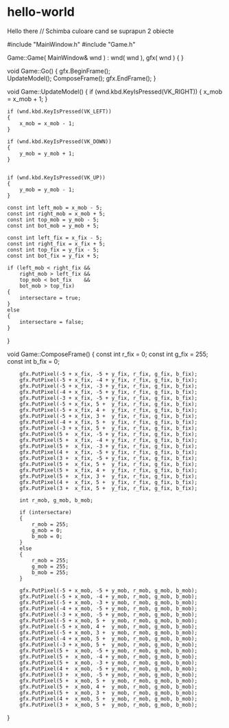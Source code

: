 # hello-world
Hello there
// Schimba culoare cand se suprapun 2 obiecte

#include "MainWindow.h"
#include "Game.h"

Game::Game( MainWindow& wnd )
	:
	wnd( wnd ),
	gfx( wnd )
{
}

void Game::Go()
{
	gfx.BeginFrame();	
	UpdateModel();
	ComposeFrame();
	gfx.EndFrame();
}

void Game::UpdateModel()
{
	if (wnd.kbd.KeyIsPressed(VK_RIGHT))
	{
		x_mob = x_mob + 1;
	}

	if (wnd.kbd.KeyIsPressed(VK_LEFT))
	{
		x_mob = x_mob - 1;
	}

	if (wnd.kbd.KeyIsPressed(VK_DOWN))
	{
		y_mob = y_mob + 1;
	}


	if (wnd.kbd.KeyIsPressed(VK_UP))
	{
		y_mob = y_mob - 1;
	}

	const int left_mob = x_mob - 5;
	const int right_mob = x_mob + 5;
	const int top_mob = y_mob - 5;
	const int bot_mob = y_mob + 5;

	const int left_fix = x_fix - 5;
	const int right_fix = x_fix + 5;
	const int top_fix = y_fix - 5;
	const int bot_fix = y_fix + 5;

	if (left_mob < right_fix &&
		right_mob > left_fix &&
		top_mob < bot_fix    &&
		bot_mob > top_fix)
	{
		intersectare = true;
	}
	else
	{
		intersectare = false;
	}
}

void Game::ComposeFrame()
{
	const int r_fix = 0;
	const int g_fix = 255;
	const int b_fix = 0;

		gfx.PutPixel(-5 + x_fix, -5 + y_fix, r_fix, g_fix, b_fix);
		gfx.PutPixel(-5 + x_fix, -4 + y_fix, r_fix, g_fix, b_fix);
		gfx.PutPixel(-5 + x_fix, -3 + y_fix, r_fix, g_fix, b_fix);
		gfx.PutPixel(-4 + x_fix, -5 + y_fix, r_fix, g_fix, b_fix);
		gfx.PutPixel(-3 + x_fix, -5 + y_fix, r_fix, g_fix, b_fix);
		gfx.PutPixel(-5 + x_fix, 5 +  y_fix, r_fix, g_fix, b_fix);
		gfx.PutPixel(-5 + x_fix, 4 +  y_fix, r_fix, g_fix, b_fix);
		gfx.PutPixel(-5 + x_fix, 3 +  y_fix, r_fix, g_fix, b_fix);
		gfx.PutPixel(-4 + x_fix, 5 +  y_fix, r_fix, g_fix, b_fix);
		gfx.PutPixel(-3 + x_fix, 5 +  y_fix, r_fix, g_fix, b_fix);
		gfx.PutPixel(5 +  x_fix, -5 + y_fix, r_fix, g_fix, b_fix);
		gfx.PutPixel(5 +  x_fix, -4 + y_fix, r_fix, g_fix, b_fix);
		gfx.PutPixel(5 +  x_fix, -3 + y_fix, r_fix, g_fix, b_fix);
		gfx.PutPixel(4 +  x_fix, -5 + y_fix, r_fix, g_fix, b_fix);
		gfx.PutPixel(3 +  x_fix, -5 + y_fix, r_fix, g_fix, b_fix);
		gfx.PutPixel(5 +  x_fix, 5 +  y_fix, r_fix, g_fix, b_fix);
		gfx.PutPixel(5 +  x_fix, 4 +  y_fix, r_fix, g_fix, b_fix);
		gfx.PutPixel(5 +  x_fix, 3 +  y_fix, r_fix, g_fix, b_fix);
		gfx.PutPixel(4 +  x_fix, 5 +  y_fix, r_fix, g_fix, b_fix);
		gfx.PutPixel(3 +  x_fix, 5 +  y_fix, r_fix, g_fix, b_fix);

		int r_mob, g_mob, b_mob;

		if (intersectare)
		{
			r_mob = 255;
			g_mob = 0;
			b_mob = 0;
		}
		else
		{
			r_mob = 255;
			g_mob = 255;
			b_mob = 255;
		}
	
		gfx.PutPixel(-5 + x_mob, -5 + y_mob, r_mob, g_mob, b_mob);
		gfx.PutPixel(-5 + x_mob, -4 + y_mob, r_mob, g_mob, b_mob);
		gfx.PutPixel(-5 + x_mob, -3 + y_mob, r_mob, g_mob, b_mob);
		gfx.PutPixel(-4 + x_mob, -5 + y_mob, r_mob, g_mob, b_mob);
		gfx.PutPixel(-3 + x_mob, -5 + y_mob, r_mob, g_mob, b_mob);
		gfx.PutPixel(-5 + x_mob, 5 +  y_mob, r_mob, g_mob, b_mob);
		gfx.PutPixel(-5 + x_mob, 4 +  y_mob, r_mob, g_mob, b_mob);
		gfx.PutPixel(-5 + x_mob, 3 +  y_mob, r_mob, g_mob, b_mob);
		gfx.PutPixel(-4 + x_mob, 5 +  y_mob, r_mob, g_mob, b_mob);
		gfx.PutPixel(-3 + x_mob, 5 +  y_mob, r_mob, g_mob, b_mob);
		gfx.PutPixel(5 +  x_mob, -5 + y_mob, r_mob, g_mob, b_mob);
		gfx.PutPixel(5 +  x_mob, -4 + y_mob, r_mob, g_mob, b_mob);
		gfx.PutPixel(5 +  x_mob, -3 + y_mob, r_mob, g_mob, b_mob);
		gfx.PutPixel(4 +  x_mob, -5 + y_mob, r_mob, g_mob, b_mob);
		gfx.PutPixel(3 +  x_mob, -5 + y_mob, r_mob, g_mob, b_mob);
		gfx.PutPixel(5 +  x_mob, 5 +  y_mob, r_mob, g_mob, b_mob);
		gfx.PutPixel(5 +  x_mob, 4 +  y_mob, r_mob, g_mob, b_mob);
		gfx.PutPixel(5 +  x_mob, 3 +  y_mob, r_mob, g_mob, b_mob);
		gfx.PutPixel(4 +  x_mob, 5 +  y_mob, r_mob, g_mob, b_mob);
		gfx.PutPixel(3 +  x_mob, 5 +  y_mob, r_mob, g_mob, b_mob);
}						  				
